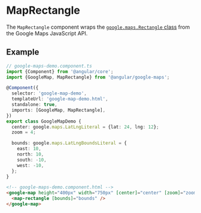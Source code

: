 # MapRectangle

The `MapRectangle` component wraps the [`google.maps.Rectangle` class](https://developers.google.com/maps/documentation/javascript/reference/polygon#Rectangle) from the Google Maps JavaScript API.

## Example

```typescript
// google-maps-demo.component.ts
import {Component} from '@angular/core';
import {GoogleMap, MapRectangle} from '@angular/google-maps';

@Component({
  selector: 'google-map-demo',
  templateUrl: 'google-map-demo.html',
  standalone: true,
  imports: [GoogleMap, MapRectangle],
})
export class GoogleMapDemo {
  center: google.maps.LatLngLiteral = {lat: 24, lng: 12};
  zoom = 4;

  bounds: google.maps.LatLngBoundsLiteral = {
    east: 10,
    north: 10,
    south: -10,
    west: -10,
  };
}
```

```html
<!-- google-maps-demo.component.html -->
<google-map height="400px" width="750px" [center]="center" [zoom]="zoom">
  <map-rectangle [bounds]="bounds" />
</google-map>
```

